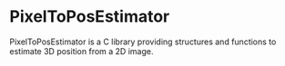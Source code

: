 # PixelToPosEstimator
PixelToPosEstimator is a C library providing structures and functions to estimate 3D position from a 2D image.
